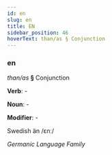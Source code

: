```yaml
---
id: en
slug: en
title: EN
sidebar_position: 46
hoverText: than/as § Conjunction
---
```


### en

*than/as* **§** Conjunction

**Verb**: -

**Noun**: -

**Modifier**: -

Swedish än /ɛnː/

*Germanic Language Family*